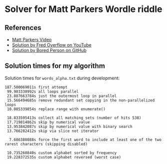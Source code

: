 # Solver for Matt Parkers Wordle riddle

## References

- [Matt Parkers Video](https://www.youtube.com/watch?v=_-AfhLQfb6w)
- [Solution by Fred Overflow on YouTube](https://www.youtube.com/watch?v=947Ewgue4DM)
- [Solution by Bored Person on GitHub](https://gist.github.com/BoredPerson/c73f5ccc74a989afc34801e6b394de88)

## Solution times for my algorithm

Solution times for `words_alpha.txt` during development:
```
187.500069011s first attempt
 99.903330992s all loops parallel
 23.887663784s just the outermost loop in parallel
 15.566494685s remove redundant set copying in the non-parallelized loops
 10.085339854s replace range with enumerate()

 18.833595413s collect all matching sets (number of hits 538)
 17.719814862s skip by numerical value
 13.953842087s skip by numerical value with binary search
 13.766282412s skip via slice not iterator
  
  7.686388088s force the first word to include at least one of the two rarest characters (skipping disabled)

 10.735260840s custom alphabet sorted by frequency
 19.228372535s custom alphabet reversed (worst case)
```

